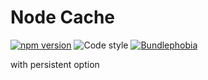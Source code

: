 # Node Cache

[![npm version](https://img.shields.io/npm/v/@nexys/node-cache.svg)](https://www.npmjs.com/package/@nexys/node-cache)
![Code style](https://img.shields.io/badge/code_style-prettier-ff69b4.svg)
[![Bundlephobia](https://badgen.net/bundlephobia/min/@nexys/node-cache)](https://bundlephobia.com/result?p=@nexys/node-cache)

with persistent option